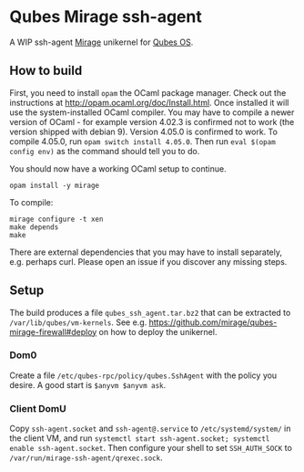 # Qubes Mirage ssh-agent

A WIP ssh-agent [Mirage](https://mirage.io/) unikernel for [Qubes OS](https://qubes-os.org/).

## How to build

First, you need to install `opam` the OCaml package manager. Check out the instructions at http://opam.ocaml.org/doc/Install.html.
Once installed it will use the system-installed OCaml compiler.
You may have to compile a newer version of OCaml - for example version 4.02.3 is confirmed not to work (the version shipped with debian 9). Version 4.05.0 is confirmed to work.
To compile 4.05.0, run `opam switch install 4.05.0`. Then run `eval $(opam config env)` as the command should tell you to do.

You should now have a working OCaml setup to continue.

    opam install -y mirage

To compile:

    mirage configure -t xen
    make depends
    make

There are external dependencies that you may have to install separately, e.g. perhaps curl. Please open an issue if you discover any missing steps.

## Setup

The build produces a file `qubes_ssh_agent.tar.bz2` that can be extracted to `/var/lib/qubes/vm-kernels`. See e.g. https://github.com/mirage/qubes-mirage-firewall#deploy on how to deploy the unikernel.

### Dom0

Create a file `/etc/qubes-rpc/policy/qubes.SshAgent` with the policy you desire. A good start is `$anyvm $anyvm ask`.

### Client DomU

Copy `ssh-agent.socket` and `ssh-agent@.service` to `/etc/systemd/system/` in the client VM, and run `systemctl start ssh-agent.socket; systemctl enable ssh-agent.socket`. Then configure your shell to set `SSH_AUTH_SOCK` to `/var/run/mirage-ssh-agent/qrexec.sock`.
